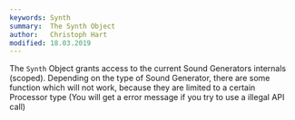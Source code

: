 ```yaml
---
keywords: Synth
summary:  The Synth Object
author:   Christoph Hart
modified: 18.03.2019
---
```


The `Synth` Object grants access to the current Sound Generators internals (scoped). Depending on the type of Sound Generator, there are some function which will not work, because they are limited to a certain Processor type (You will get a error message if you try to use a illegal API call)








